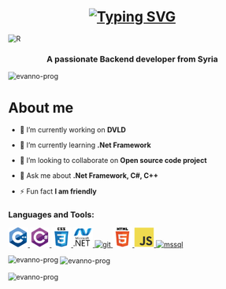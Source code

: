 <h1 align="center">
 <a href="https://git.io/typing-svg"><img src="https://readme-typing-svg.herokuapp.com?font=Fira+Code&weight=500&size=50&duration=1500&pause=700&color=FFBD2F&center=true&vCenter=true&random=false&width=400&height=100&lines=Hi+There+%F0%9F%91%8B;I'm+Evan+!" alt="Typing SVG" />
 </a>
 </h1>
 
![R](https://github.com/user-attachments/assets/43665a18-29a4-4821-a23c-d4635b434b97)
<img src="https://media3.giphy.com/media/qgQUggAC3Pfv687qPC/giphy.gif" alt="">

<h3 align="center">A passionate Backend developer from Syria</h3>

<p align="left"> <img src="https://komarev.com/ghpvc/?username=evanno-prog&label=Profile%20views&color=0e75b6&style=flat" alt="evanno-prog" /> </p>
<h1>About me</h1>

- 🔭 I’m currently working on **DVLD**

- 🌱 I’m currently learning **.Net Framework**

- 👯 I’m looking to collaborate on **Open source code project**

- 💬 Ask me about **.Net Framework, C#, C++**

- ⚡ Fun fact **I am friendly**

<p align="left">
</p>

<h3 align="left">Languages and Tools:</h3>
<p align="left"> <a href="https://www.w3schools.com/cpp/" target="_blank" rel="noreferrer"> <img src="https://raw.githubusercontent.com/devicons/devicon/master/icons/cplusplus/cplusplus-original.svg" alt="cplusplus" width="40" height="40"/> </a> <a href="https://www.w3schools.com/cs/" target="_blank" rel="noreferrer"> <img src="https://raw.githubusercontent.com/devicons/devicon/master/icons/csharp/csharp-original.svg" alt="csharp" width="40" height="40"/> </a> <a href="https://www.w3schools.com/css/" target="_blank" rel="noreferrer"> <img src="https://raw.githubusercontent.com/devicons/devicon/master/icons/css3/css3-original-wordmark.svg" alt="css3" width="40" height="40"/> </a> <a href="https://dotnet.microsoft.com/" target="_blank" rel="noreferrer"> <img src="https://raw.githubusercontent.com/devicons/devicon/master/icons/dot-net/dot-net-original-wordmark.svg" alt="dotnet" width="40" height="40"/> </a> <a href="https://git-scm.com/" target="_blank" rel="noreferrer"> <img src="https://www.vectorlogo.zone/logos/git-scm/git-scm-icon.svg" alt="git" width="40" height="40"/> </a> <a href="https://www.w3.org/html/" target="_blank" rel="noreferrer"> <img src="https://raw.githubusercontent.com/devicons/devicon/master/icons/html5/html5-original-wordmark.svg" alt="html5" width="40" height="40"/> </a> <a href="https://developer.mozilla.org/en-US/docs/Web/JavaScript" target="_blank" rel="noreferrer"> <img src="https://raw.githubusercontent.com/devicons/devicon/master/icons/javascript/javascript-original.svg" alt="javascript" width="40" height="40"/> </a> <a href="https://www.microsoft.com/en-us/sql-server" target="_blank" rel="noreferrer"> <img src="https://www.svgrepo.com/show/303229/microsoft-sql-server-logo.svg" alt="mssql" width="40" height="40"/> </a> </p>

<p><img align="left" src="https://github-readme-stats.vercel.app/api/top-langs?username=evanno-prog&show_icons=true&locale=en&layout=compact" alt="evanno-prog" /></p>

<p>&nbsp;<img align="center" src="https://github-readme-stats.vercel.app/api?username=evanno-prog&show_icons=true&locale=en" alt="evanno-prog" /></p>

<p><img align="center" src="https://github-readme-streak-stats.herokuapp.com/?user=evanno-prog&" alt="evanno-prog" /></p>
